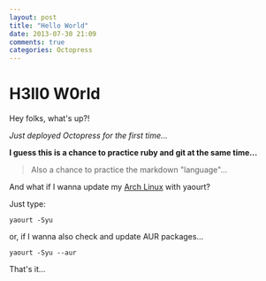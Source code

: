 ```yaml
---
layout: post
title: "Hello World"
date: 2013-07-30 21:09
comments: true
categories: Octopress
---
```

# H3ll0 W0rld #

Hey folks, what's up?!

*Just deployed Octopress for the first time...*

**I guess this is a chance to practice ruby and git at the same time...**

> Also a chance to practice the markdown "language"...

And what if I wanna update my [Arch Linux](http://archlinux.com) with yaourt?

Just type:

`yaourt -Syu`

or, if I wanna also check and update AUR packages...

`yaourt -Syu --aur`

That's it...
